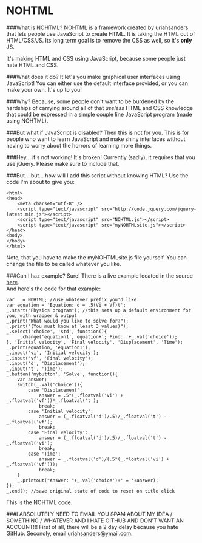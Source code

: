 NOHTML
======

###What is NOHTML?
NOHTML is a framework created by uriahsanders that lets people use JavaScript to create HTML. It is taking the HTML out of HTML/CSS/JS. Its long term goal is to remove the CSS as well, so it's **only** JS.

It's making HTML and CSS using JavaScript, because some people just hate HTML and CSS.

###What does it do?
It let's you make graphical user interfaces using JavaScript! You can either use the default interface provided, or you can make your own. It's up to you!

###Why?
Because, some people don't want to be burdened by the hardships of carrying around all of that *useless* HTML and CSS knowledge that could be expressed in a simple couple line JavaScript program (made using NOHTML).

###But what if JavaScript is disabled?
Then this is not for you. This is for people who want to learn JavaScript and make shiny interfaces without having to worry about the horrors of learning more things.

###Hey... it's not working! It's broken!
Currently (sadly), it requires that you use jQuery. Please make sure to include that.

###But... but... how will I add this script without knowing HTML?
Use the code I'm about to give you:
```
<html>
<head>
    <meta charset="utf-8" />
    <script type="text/javascript" src="http://code.jquery.com/jquery-latest.min.js"></script>
    <script type="text/javascript" src="NOHTML.js"></script>
    <script type="text/javascript" src="myNOHTMLsite.js"></script>
</head>
<body>
</body>
</html>
```
Note, that you have to make the myNOHTMLsite.js file yourself. You can change the file to be called whatever you like.

###Can I haz example?
Sure! There is a live example located in the source [here](http://uriahsanders.github.io/examples/graph.html).  
And here's the code for that example:
```
var _ = NOHTML; //use whatever prefix you'd like
var equation = 'Equation: d = .5(Vi + Vf)t';
_.start("Physics program"); //this sets up a default environment for you, with wrapper & output
_.print("What would you like to solve for?");
_.print("(You must know at least 3 values)");
_.select('choice', 'std', function(){
    _.change('equation1', equation+'; Find: '+_.val('choice'));
}, 'Initial velocity', 'Final velocity', 'Displacement', 'Time');
_.print(equation, 'equation1');
_.input('vi', 'Initial velocity');
_.input('vf', 'Final velocity');
_.input('d', 'Displacement');
_.input('t', 'Time');
_.button('mybutton', 'Solve', function(){
    var answer;
    switch(_.val('choice')){
        case 'Displacement':
            answer = .5*(_.floatval('vi') + _.floatval('vf'))*_.floatval('t');
            break;
        case 'Initial velocity':
            answer = (_.floatval('d')/.5)/_.floatval('t') - _.floatval('vf');
            break;
        case 'Final velocity':
            answer = (_.floatval('d')/.5)/_.floatval('t') - _.floatval('vi');
            break;
        case 'Time':
            answer = _.floatval('d')/(.5*(_.floatval('vi') + _.floatval('vf')));
            break;
    }
    _.printout("Answer: "+_.val('choice')+' = '+answer);
});
_.end(); //save original state of code to reset on title click
```
This is the NOHTML code.

###I ABSOLUTELY NEED TO EMAIL YOU <del>SPAM</del> ABOUT MY IDEA / SOMETHING / WHATEVER AND I HATE GITHUB AND DON'T WANT AN ACCOUNT!!!
First of all, there will be a 2 day delay because you hate GitHub. Secondly, email uriahsanders@ymail.com.
